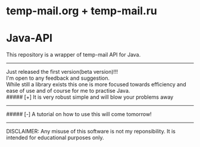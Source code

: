 # temp-mail.org + temp-mail.ru
# Java-API
This repository is a wrapper of temp-mail API for Java.
<hr>
Just released the first version(beta version)!!!<br> 
I'm open to any feedback and suggestion.<br>
While still a library exists this one is more focused towards efficiency and ease of use and of course for me to practise Java.<br>
##### [+] It is very robust simple and will blow your problems away<br>
<hr>
##### [-] A tutorial on how to use this will come tomorrow!
<hr>
DISCLAIMER: Any misuse of this software is not my reponsibility. It is intended for educational purposes only.
